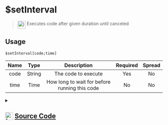 # $setInterval
> <img align="top" src="https://upload.wikimedia.org/wikipedia/commons/thumb/e/e4/Infobox_info_icon.svg/160px-Infobox_info_icon.svg.png?20150409153300" alt="image" width="25" height="auto"> Executes code after given duration until canceled
## Usage
```
$setInterval[code;time]
```
| Name | Type | Description | Required | Spread
| :---: | :---: | :---: | :---: | :---: |
code | String | The code to execute | Yes | No
time | Time | How long to wait for before running this code | No | No
<details>
<summary>
    
## <img align="top" src="https://cdn4.iconfinder.com/data/icons/iconsimple-logotypes/512/github-512.png" alt="image" width="25" height="auto">  [Source Code](https://github.com/tryforge/ForgeScript-V2/blob/main/src/native/setInterval.ts)
    
</summary>
    
```ts
import { ArgType, IExtendedCompiledFunctionField, NativeFunction, Return } from "../structures"

export default new NativeFunction({
    name: "$setInterval",
    version: "1.0.2",
    description: "Executes code after given duration until canceled",
    unwrap: false,
    brackets: true,
    args: [
        {
            name: "code",
            description: "The code to execute",
            rest: false,
            required: true,
            type: ArgType.String,
        },
        {
            name: "time",
            description: "How long to wait for before running this code",
            rest: false,
            type: ArgType.Time,
        },
    ],
    async execute(ctx) {
        const [code, rawTime] = this.data.fields! as IExtendedCompiledFunctionField[]

        const time: Return = await this["resolveUnhandledArg"](ctx, 1)
        if (!this["isValidReturnType"](time)) return time

        setInterval(async () => {
            await this["resolveCode"](ctx, code)
        }, time.value as number)

        return Return.success()
    },
})

```
    
</details>